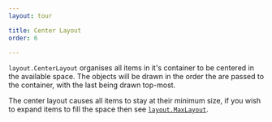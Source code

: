 ```yaml
---
layout: tour

title: Center Layout
order: 6

---
```


`layout.CenterLayout` organises all items in it's container to be
centered in the available space. The objects will be drawn in the order
the are passed to the container, with the last being drawn top-most.

The center layout causes all items to stay at their minimum size, if
you wish to expand items to fill the space then see
[`layout.MaxLayout`](maxlayout.html).
